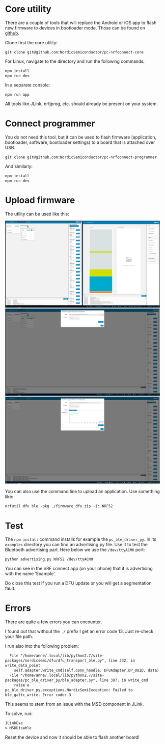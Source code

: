 # Core utility

There are a couple of tools that will replace the Android or iOS app to flash new firmware to devices in bootloader
mode. Those can be found on [github](https://github.com/NordicSemiconductor/).

Clone first the core utility:

    git clone git@github.com:NordicSemiconductor/pc-nrfconnect-core

For Linux, navigate to the directory and run the following commands.

    npm install
    npm run dev

In a separate console:

    npm run app

All tools like JLink, nrfjprog, etc. should already be present on your system.

# Connect programmer

You do not need this tool, but it can be used to flash firmware (application, bootloader, software, bootloader 
settings) to a board that is attached over USB.

    git clone git@github.com:NordicSemiconductor/pc-nrfconnect-programmer

And similarly:

    npm install
    npm run dev

# Upload firmware

The utility can be used like this:

![Nordic tools](../docs/images/pc_nordic_tools.png)
![Start dfu](../docs/images/pc_nordic_start_dfu.png)
![Transferring](../docs/images/pc_nordic_transferring.png)


You can also use the command line to upload an application. Use something like:

    nrfutil dfu ble -pkg ./firmware_dfu.zip -ic NRF52

# Test

The `npm install` command installs for example the `pc_ble_driver_py`. In its `examples` directory you can find an
advertising.py file. Use it to test the Bluetooth advertising part. Here below we use the `/dev/ttyACM0` port:

    python advertising.py NRF52 /dev/ttyACM0

You can see in the nRF connect app (on your phone) that it is advertising with the name 'Example'.

Do close this test if you run a DFU update or you will get a segmentation fault. 

# Errors

There are quite a few errors you can encounter. 

I found out that without the `./` prefix I get an error code 13. Just re-check your file path.

I run also into the following problem:

      File "/home/anne/.local/lib/python2.7/site-packages/nordicsemi/dfu/dfu_transport_ble.py", line 332, in write_data_point
        self.adapter.write_cmd(self.conn_handle, DFUAdapter.DP_UUID, data)
      File "/home/anne/.local/lib/python2.7/site-packages/pc_ble_driver_py/ble_adapter.py", line 387, in write_cmd
        raise e
    pc_ble_driver_py.exceptions.NordicSemiException: Failed to ble_gattc_write. Error code: 3

This seems to stem from an issue with the MSD component in JLink.

To solve, run:

    JLinkExe
    > MSDDisable

Reset the device and now it should be able to flash another board!
